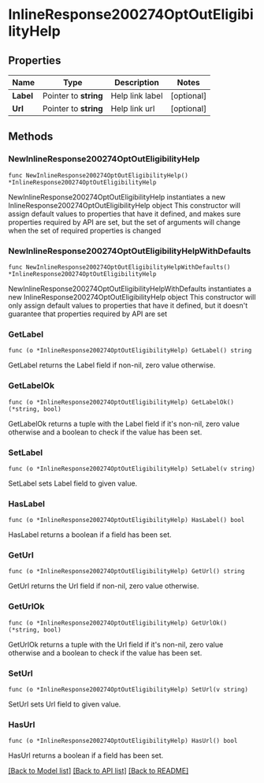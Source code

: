 # InlineResponse200274OptOutEligibilityHelp

## Properties

Name | Type | Description | Notes
------------ | ------------- | ------------- | -------------
**Label** | Pointer to **string** | Help link label | [optional] 
**Url** | Pointer to **string** | Help link url | [optional] 

## Methods

### NewInlineResponse200274OptOutEligibilityHelp

`func NewInlineResponse200274OptOutEligibilityHelp() *InlineResponse200274OptOutEligibilityHelp`

NewInlineResponse200274OptOutEligibilityHelp instantiates a new InlineResponse200274OptOutEligibilityHelp object
This constructor will assign default values to properties that have it defined,
and makes sure properties required by API are set, but the set of arguments
will change when the set of required properties is changed

### NewInlineResponse200274OptOutEligibilityHelpWithDefaults

`func NewInlineResponse200274OptOutEligibilityHelpWithDefaults() *InlineResponse200274OptOutEligibilityHelp`

NewInlineResponse200274OptOutEligibilityHelpWithDefaults instantiates a new InlineResponse200274OptOutEligibilityHelp object
This constructor will only assign default values to properties that have it defined,
but it doesn't guarantee that properties required by API are set

### GetLabel

`func (o *InlineResponse200274OptOutEligibilityHelp) GetLabel() string`

GetLabel returns the Label field if non-nil, zero value otherwise.

### GetLabelOk

`func (o *InlineResponse200274OptOutEligibilityHelp) GetLabelOk() (*string, bool)`

GetLabelOk returns a tuple with the Label field if it's non-nil, zero value otherwise
and a boolean to check if the value has been set.

### SetLabel

`func (o *InlineResponse200274OptOutEligibilityHelp) SetLabel(v string)`

SetLabel sets Label field to given value.

### HasLabel

`func (o *InlineResponse200274OptOutEligibilityHelp) HasLabel() bool`

HasLabel returns a boolean if a field has been set.

### GetUrl

`func (o *InlineResponse200274OptOutEligibilityHelp) GetUrl() string`

GetUrl returns the Url field if non-nil, zero value otherwise.

### GetUrlOk

`func (o *InlineResponse200274OptOutEligibilityHelp) GetUrlOk() (*string, bool)`

GetUrlOk returns a tuple with the Url field if it's non-nil, zero value otherwise
and a boolean to check if the value has been set.

### SetUrl

`func (o *InlineResponse200274OptOutEligibilityHelp) SetUrl(v string)`

SetUrl sets Url field to given value.

### HasUrl

`func (o *InlineResponse200274OptOutEligibilityHelp) HasUrl() bool`

HasUrl returns a boolean if a field has been set.


[[Back to Model list]](../README.md#documentation-for-models) [[Back to API list]](../README.md#documentation-for-api-endpoints) [[Back to README]](../README.md)



